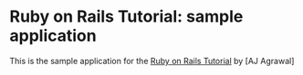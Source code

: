 # Ruby on Rails Tutorial: sample application

This is the sample application for the [Ruby on Rails Tutorial]( http://railstutorial.org/) by [AJ Agrawal]
